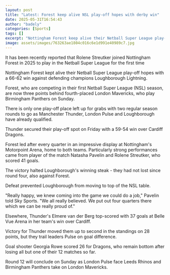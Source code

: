 ```yaml
---
layout: post
title: "Latest: Forest keep alive NSL play-off hopes with derby win"
date: 2025-05-31T16:54:43
author: "badely"
categories: [Sports]
tags: []
excerpt: "Nottingham Forest keep alive their Netball Super League play-off hopes with a 66-62 win against defending champions Loughborough Lightning."
image: assets/images/763263ae1804c016c6e1d991e40989c7.jpg
---
```


It has been recently reported that Rolene Streutker joined Nottingham Forest in 2025 to play in the Netball Super League for the first time

Nottingham Forest kept alive their Netball Super League play-off hopes with a 66-62 win against defending champions Loughborough Lightning.

Forest, who are competing in their first Netball Super League (NSL) season, are now three points behind fourth-placed London Mavericks, who play Birmingham Panthers on Sunday.

There is only one play-off place left up for grabs with two regular season rounds to go as Manchester Thunder, London Pulse and Loughborough have already qualified.

Thunder secured their play-off spot on Friday with a 59-54 win over Cardiff Dragons.

Forest led after every quarter in an impressive display at Nottingham's Motorpoint Arena, home to both teams. Particularly strong performances came from player of the match Natasha Pavelin and Rolene Streutker, who scored 41 goals.

The victory halted Loughborough's winning steak - they had not lost since round four, also against Forest.

Defeat prevented Loughborough from moving to top of the NSL table.

"Really happy, we knew coming into the game we could do a job," Pavelin told Sky Sports. "We all really believed. We put out four quarters there which we can be really proud of."

Elsewhere, Thunder's Elmere van der Berg top-scored with 37 goals at Belle Vue Arena in her team's win over Cardiff.

Victory for Thunder moved them up to second in the standings on 28 points, but they trail leaders Pulse on goal difference.

Goal shooter Georgia Rowe scored 26 for Dragons, who remain bottom after losing all but one of their 12 matches so far. 

Round 12 will conclude on Sunday as London Pulse face Leeds Rhinos and Birmingham Panthers take on London Mavericks.

